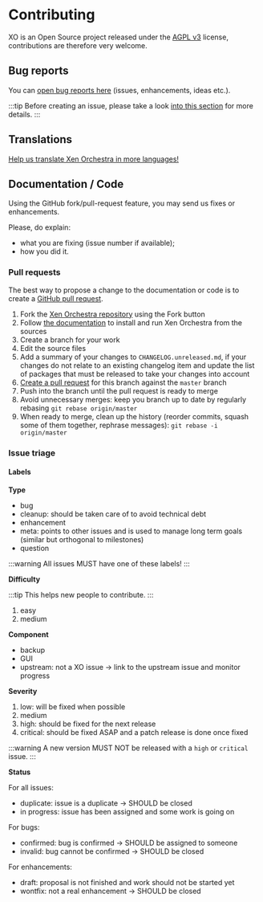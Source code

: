 # Contributing

XO is an Open Source project released under the [AGPL v3](http://www.gnu.org/licenses/agpl-3.0-standalone.html) license, contributions are therefore very welcome.

## Bug reports

You can [open bug reports here](https://github.com/vatesfr/xen-orchestra/issues) (issues, enhancements, ideas etc.).

:::tip
Before creating an issue, please take a look [into this section](../support/support#community-support) for more details.
:::

## Translations

[Help us translate Xen Orchestra in more languages!](http://translate.vates.tech/engage/xen-orchestra/)

## Documentation / Code

Using the GitHub fork/pull-request feature, you may send us fixes or enhancements.

Please, do explain:

- what you are fixing (issue number if available);
- how you did it.

### Pull requests

The best way to propose a change to the documentation or code is
to create a [GitHub pull request](https://help.github.com/articles/using-pull-requests/).

1. Fork the [Xen Orchestra repository](https://github.com/vatesfr/xen-orchestra) using the Fork button
2. Follow [the documentation](../xen-orchestra/installation#from-the-sources) to install and run Xen Orchestra from the sources
3. Create a branch for your work
4. Edit the source files
5. Add a summary of your changes to `CHANGELOG.unreleased.md`, if your changes do not relate to an existing changelog item and update the list of packages that must be released to take your changes into account
6. [Create a pull request](https://github.com/vatesfr/xen-orchestra/compare) for this branch against the `master` branch
7. Push into the branch until the pull request is ready to merge
8. Avoid unnecessary merges: keep you branch up to date by regularly rebasing `git rebase origin/master`
9. When ready to merge, clean up the history (reorder commits, squash some of them together, rephrase messages): `git rebase -i origin/master`

### Issue triage

#### Labels

**Type**

- bug
- cleanup: should be taken care of to avoid technical debt
- enhancement
- meta: points to other issues and is used to manage long term goals (similar but orthogonal to milestones)
- question

:::warning
All issues MUST have one of these labels!
:::

**Difficulty**

:::tip
This helps new people to contribute.
:::

1. easy
2. medium

**Component**

- backup
- GUI
- upstream: not a XO issue → link to the upstream issue and monitor progress

**Severity**

1. low: will be fixed when possible
2. medium
3. high: should be fixed for the next release
4. critical: should be fixed ASAP and a patch release is done once fixed

:::warning
A new version MUST NOT be released with a `high` or `critical` issue.
:::

**Status**

For all issues:

- duplicate: issue is a duplicate → SHOULD be closed
- in progress: issue has been assigned and some work is going on

For bugs:

- confirmed: bug is confirmed → SHOULD be assigned to someone
- invalid: bug cannot be confirmed → SHOULD be closed

For enhancements:

- draft: proposal is not finished and work should not be started yet
- wontfix: not a real enhancement → SHOULD be closed

